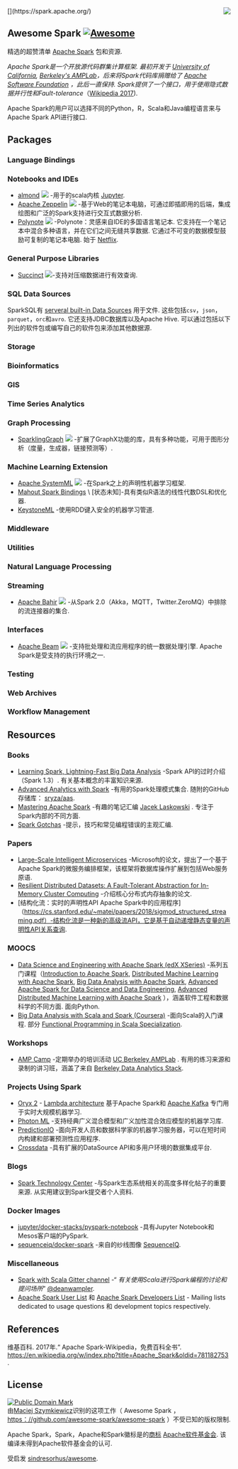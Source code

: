 <div class="github-widget" data-repo="awesome-spark/awesome-spark"></div>
<script async src="https://pagead2.googlesyndication.com/pagead/js/adsbygoogle.js"></script><ins class="adsbygoogle" style="display:block" data-ad-client="ca-pub-6890694312814945" data-ad-slot="5473692530" data-ad-format="auto"  data-full-width-responsive="true"></ins><script>(adsbygoogle = window.adsbygoogle || []).push({});</script>
[<img src="https://cdn.rawgit.com/awesome-spark/awesome-spark/f78a16db/spark-logo-trademark.svg" align="right">](https://spark.apache.org/)

## Awesome Spark [![Awesome](https://cdn.rawgit.com/sindresorhus/awesome/d7305f38d29fed78fa85652e3a63e154dd8e8829/media/badge.svg)](https://github.com/sindresorhus/awesome)

精选的超赞清单 [Apache Spark](https://spark.apache.org/) 包和资源.

 _Apache Spark是一个开放源代码群集计算框架. 最初开发于 [University of California](https://www.universityofcalifornia.edu/), [Berkeley's AMPLab](https://amplab.cs.berkeley.edu/)，后来将Spark代码库捐赠给了 [Apache Software Foundation](https://www.apache.org/) ，此后一直保持.  Spark提供了一个接口，用于使用隐式数据并行性和Fault-tolerance_（[Wikipedia 2017](#wikipedia-2017)).

Apache Spark的用户可以选择不同的Python，R，Scala和Java编程语言来与Apache Spark API进行接口.





## Packages

### Language Bindings


### Notebooks and IDEs
* [almond](https://almond.sh/) <img src="https://img.shields.io/github/last-commit/almond-sh/almond.svg"> -用于的scala内核 [Jupyter](https://jupyter.org/).
* [Apache Zeppelin](https://zeppelin.incubator.apache.org/) <img src="https://img.shields.io/github/last-commit/apache/zeppelin.svg"> -基于Web的笔记本电脑，可通过即插即用的后端，集成绘图和广泛的Spark支持进行交互式数据分析.
* [Polynote](https://polynote.org/)  <img src="https://img.shields.io/github/last-commit/polynote/polynote.svg">  -Polynote：灵感来自IDE的多国语言笔记本. 它支持在一个笔记本中混合多种语言，并在它们之间无缝共享数据. 它通过不可变的数据模型鼓励可复制的笔记本电脑. 始于 [Netflix](https://medium.com/netflix-techblog/open-sourcing-polynote-an-ide-inspired-polyglot-notebook-7f929d3f447).

### General Purpose Libraries

* [Succinct](http://succinct.cs.berkeley.edu/) <img src="https://img.shields.io/github/last-commit/amplab/succinct.svg">-支持对压缩数据进行有效查询.


### SQL Data Sources

SparkSQL有 [serveral built-in Data Sources](https://spark.apache.org/docs/latest/sql-data-sources-load-save-functions.html#manually-specifying-options) 用于文件. 这些包括`csv`，`json`，`parquet`，`orc`和`avro`. 它还支持JDBC数据库以及Apache Hive. 可以通过包括以下列出的软件包或编写自己的软件包来添加其他数据源. 


### Storage


### Bioinformatics


### GIS


### Time Series Analytics


### Graph Processing

* [SparklingGraph](http://sparkling.ml) <img src="https://img.shields.io/github/last-commit/sparkling-graph/sparkling-graph.svg"> -扩展了GraphX功能的库，具有多种功能，可用于图形分析（度量，生成器，链接预测等）.

### Machine Learning Extension
* [Apache SystemML](https://systemml.apache.org/) <img src="https://img.shields.io/github/last-commit/apache/systemml.svg"> -在Spark之上的声明性机器学习框架.
* [Mahout Spark Bindings](https://mahout.apache.org/users/sparkbindings/home.html) \ [状态未知\]-具有类似R语法的线性代数DSL和优化器.
* [KeystoneML](http://keystone-ml.org/) -使用RDD键入安全的机器学习管道.

### Middleware


### Utilities


### Natural Language Processing

### Streaming

* [Apache Bahir](https://bahir.apache.org/) <img src="https://img.shields.io/github/last-commit/apache/bahir.svg"> -从Spark 2.0（Akka，MQTT，Twitter.ZeroMQ）中排除的流连接器的集合.

### Interfaces

* [Apache Beam](https://beam.apache.org/) <img src="https://img.shields.io/github/last-commit/apache/beam.svg">  -支持批处理和流应用程序的统一数据处理引擎.  Apache Spark是受支持的执行环境之一.

### Testing


### Web Archives


### Workflow Management


## Resources

### Books

* [Learning Spark, Lightning-Fast Big Data Analysis](http://shop.oreilly.com/product/0636920028512.do)  -Spark API的过时介绍（Spark 1.3）. 有关基本概念的丰富知识来源.
* [Advanced Analytics with Spark](http://shop.oreilly.com/product/0636920035091.do)  -有用的Spark处理模式集合. 随附的GitHub存储库： [sryza/aas](https://github.com/sryza/aas).
* [Mastering Apache Spark](https://jaceklaskowski.gitbooks.io/mastering-apache-spark/) -有趣的笔记汇编 [Jacek Laskowski](https://github.com/jaceklaskowski) . 专注于Spark内部的不同方面.
* [Spark Gotchas](https://github.com/awesome-spark/spark-gotchas) -提示，技巧和常见编程错误的主观汇编.

### Papers

* [Large-Scale Intelligent Microservices](https://arxiv.org/pdf/2009.08044.pdf) -Microsoft的论文，提出了一个基于Apache Spark的微服务编排框架，该框架将数据库操作扩展到包括Web服务原语.
* [Resilient Distributed Datasets: A Fault-Tolerant Abstraction for In-Memory Cluster Computing](https://people.csail.mit.edu/matei/papers/2012/nsdi_spark.pdf) -介绍核心分布式内存抽象的论文.
* [结构化流：实时的声明性API
 Apache Spark中的应用程序]（https://cs.stanford.edu/~matei/papers/2018/sigmod_structured_streaming.pdf）-结构化流是一种新的高级流API，它是基于自动递增静态变量的声明性API关系查询.

### MOOCS

* [Data Science and Engineering with Apache Spark (edX XSeries)](https://www.edx.org/xseries/data-science-engineering-apache-spark) -系列五门课程（[Introduction to Apache Spark](https://www.edx.org/course/introduction-apache-spark-uc-berkeleyx-cs105x), [Distributed Machine Learning with Apache Spark](https://www.edx.org/course/distributed-machine-learning-apache-uc-berkeleyx-cs120x), [Big Data Analysis with Apache Spark](https://www.edx.org/course/big-data-analysis-apache-spark-uc-berkeleyx-cs110x), [Advanced Apache Spark for Data Science and Data Engineering](https://www.edx.org/course/advanced-apache-spark-data-science-data-uc-berkeleyx-cs115x), [Advanced Distributed Machine Learning with Apache Spark](https://www.edx.org/course/advanced-distributed-machine-learning-uc-berkeleyx-cs125x) ），涵盖软件工程和数据科学的不同方面. 面向Python.
* [Big Data Analysis with Scala and Spark (Coursera)](https://www.coursera.org/learn/big-data-analysys)  -面向Scala的入门课程. 部分 [Functional Programming in Scala Specialization](https://www.coursera.org/specializations/scala).

### Workshops

* [AMP Camp](http://ampcamp.berkeley.edu) -定期举办的培训活动 [UC Berkeley AMPLab](https://amplab.cs.berkeley.edu/) . 有用的练习来源和录制的讲习班，涵盖了来自 [Berkeley Data Analytics Stack](https://amplab.cs.berkeley.edu/software/).

### Projects Using Spark

* [Oryx 2](https://github.com/OryxProject/oryx) - [Lambda architecture](http://lambda-architecture.net/) 基于Apache Spark和 [Apache Kafka](http://kafka.apache.org/) 专门用于实时大规模机器学习.
* [Photon ML](https://github.com/linkedin/photon-ml) -支持经典广义混合模型和广义加性混合效应模型的机器学习库.
* [PredictionIO](https://prediction.io/) -面向开发人员和数据科学家的机器学习服务器，可以在短时间内构建和部署预测性应用程序.
* [Crossdata](https://github.com/Stratio/Crossdata) -具有扩展的DataSource API和多用户环境的数据集成平台.

### Blogs

- [Spark Technology Center](http://spark.tc/blog/)  -与Spark生态系统相关的高度多样化帖子的重要来源. 从实用建议到Spark提交者个人资料.

### Docker Images

- [jupyter/docker-stacks/pyspark-notebook](https://github.com/jupyter/docker-stacks/tree/master/pyspark-notebook) -具有Jupyter Notebook和Mesos客户端的PySpark.
- [sequenceiq/docker-spark](https://github.com/sequenceiq/docker-spark) -来自的纱线图像 [SequenceIQ](http://www.sequenceiq.com/).

### Miscellaneous

- [Spark with Scala Gitter channel](https://gitter.im/spark-scala/Lobby) -“ _有关使用Scala进行Spark编程的讨论和提问场所_” [@deanwampler](https://github.com/deanwampler).
- [Apache Spark User List](http://apache-spark-user-list.1001560.n3.nabble.com/) 和 [Apache Spark Developers List](http://apache-spark-developers-list.1001551.n3.nabble.com/) - Mailing lists dedicated to usage questions 和 development topics respectively.

## References

<p id="wikipedia-2017">维基百科.  2017年.“ Apache Spark-Wikipedia，免费百科全书”.  <a href="https://en.wikipedia.org/w/index.php?title=Apache_Spark&amp;oldid=781182753" class="uri">https://en.wikipedia.org/w/index.php?title=Apache_Spark&amp;oldid=781182753</a> .</p>

## License

<p xmlns:dct="http://purl.org/dc/terms/">
<a rel="license" href="http://creativecommons.org/publicdomain/mark/1.0/">
<img src="https://mirrors.creativecommons.org/presskit/buttons/88x31/svg/publicdomain.svg"
     style="border-style: none;" alt="Public Domain Mark" />
</a>
<br />
由<a href="https://github.com/zero323" rel="dct:publisher"><span property="dct:title">Maciej Szymkiewicz</span></a>识别的这项工作（ <span property="dct:title">Awesome Spark</span> ， <a href="https://github.com/awesome-spark/awesome-spark" rel="dct:creator">https：//github.com/awesome-spark/awesome-spark</a> ）不受已知的版权限制.
</p>

Apache Spark，Spark，Apache和Spark徽标是的<a href="https://www.apache.org/foundation/marks/">商标</a>
   <a href="http://www.apache.org">Apache软件基金会</a>. 该编译未得到Apache软件基金会的认可.


受启发 [sindresorhus/awesome](https://github.com/sindresorhus/awesome).

